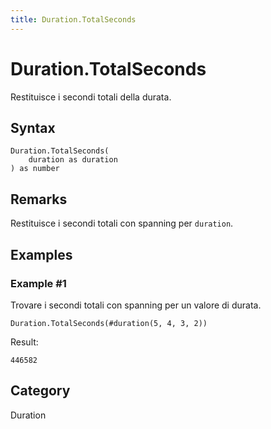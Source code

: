 ```yaml
---
title: Duration.TotalSeconds
---
```


# Duration.TotalSeconds


Restituisce i secondi totali della durata.


## Syntax

```powerquery
Duration.TotalSeconds(
    duration as duration
) as number
```


## Remarks

Restituisce i secondi totali con spanning per <code>duration</code>.


## Examples

### Example #1 
Trovare i secondi totali con spanning per un valore di durata.
```powerquery
Duration.TotalSeconds(#duration(5, 4, 3, 2))
```

Result: 
```powerquery
446582
```




## Category
Duration
